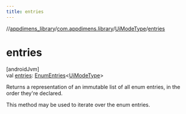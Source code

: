 ```yaml
---
title: entries
---
```

//[appdimens_library](../../../index.html)/[com.appdimens.library](../index.html)/[UiModeType](index.html)/[entries](entries.html)



# entries



[androidJvm]\
val [entries](entries.html): [EnumEntries](https://kotlinlang.org/api/core/kotlin-stdlib/kotlin.enums/-enum-entries/index.html)&lt;[UiModeType](index.html)&gt;



Returns a representation of an immutable list of all enum entries, in the order they're declared.



This method may be used to iterate over the enum entries.



